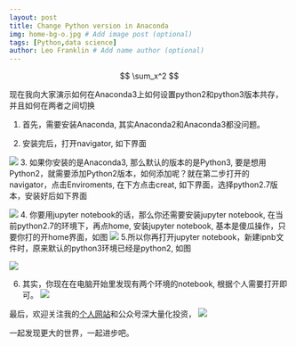 ```yaml
---
layout: post
title: Change Python version in Anaconda
img: home-bg-o.jpg # Add image post (optional)
tags: [Python,data science]
author: Leo Franklin # Add name author (optional)
---
```


$$
\sum_x^2
$$


现在我向大家演示如何在Anaconda3上如何设置python2和python3版本共存，并且如何在两者之间切换

1. 首先，需要安装Anaconda, 其实Anaconda2和Anaconda3都没问题。

2. 安装完后，打开navigator, 如下界面

![](https://upload-images.jianshu.io/upload_images/12617134-c6543d2e8dd318fd.png?imageMogr2/auto-orient/strip%7CimageView2/2/w/1240)
3. 如果你安装的是Anaconda3, 那么默认的版本的是Python3, 要是想用Python2，就需要添加Python2版本，如何添加呢？就在第二步打开的navigator，点击Enviroments, 在下方点击creat, 如下界面，选择python2.7版本，安装好后如下界面

![](https://upload-images.jianshu.io/upload_images/12617134-eac42d6634f6d9e8.png?imageMogr2/auto-orient/strip%7CimageView2/2/w/1240)
4. 你要用jupyter notebook的话，那么你还需要安装jupyter notebook, 在当前python2.7的环境下，再点home, 安装jupyter notebook, 基本是傻瓜操作，只要你打的开home界面，如图
  ![](https://upload-images.jianshu.io/upload_images/12617134-60e4832d5a9f332a.png?imageMogr2/auto-orient/strip%7CimageView2/2/w/1240)
  5.所以你再打开jupyter notebook，新建ipnb文件时，原来默认的python3环境已经是python2, 如图

![](https://upload-images.jianshu.io/upload_images/12617134-7135eddc06f994f3.png?imageMogr2/auto-orient/strip%7CimageView2/2/w/1240)

6. 其实，你现在在电脑开始里发现有两个环境的notebook, 根据个人需要打开即可。
  ![](https://upload-images.jianshu.io/upload_images/12617134-32d2d167ce6b25a2.png?imageMogr2/auto-orient/strip%7CimageView2/2/w/1240)

最后，欢迎关注我的[个人网站](https://ownyulife.top/)和公众号深大量化投资，
![](https://upload-images.jianshu.io/upload_images/12617134-6d21791dbe80e1a6.jpg?imageMogr2/auto-orient/strip%7CimageView2/2/w/1240)

一起发现更大的世界，一起进步吧。